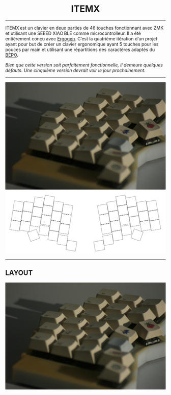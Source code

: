 <h1 align="center">ITEMX</h1>

***

ITEMX est un clavier en deux parties de 46 touches fonctionnant avec ZMK et utilisant une SEEED XIAO BLE comme microcontrolleur. Il a été entièrement conçu avec [Ergogen](https://github.com/ergogen/ergogen).
C’est la quatrième itération d’un projet ayant pour but de créer un clavier ergonomique ayant 5 touches pour les pouces par main et utilisant une répartitions des caractères adaptés du [BÉPO](https://bepo.fr/wiki/Accueil). 

_Bien que cette version soit parfaitement fonctionnelle, il demeure quelques défauts. Une cinquième version devrait voir le jour prochainement._

***

![ITEMX](/docs/images/ITEMX1.JPG)
![ITEMX2](/docs/images/key.png)

***

## LAYOUT

![IMAGE](/docs/images/ITEMX1.JPG)